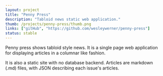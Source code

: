 ```yaml
---
layout: project
title: "Penny Press"
description: "Tabloid news static web application."
thumb: /projects/penny-press/thumb.png
links: ["gitHub", "https://github.com/wesleywerner/penny-press"]
status: stable
---
```


Penny press shows tabloid style news. It is a single page web application for displaying articles in a columnar like fashion.

It is also a static site with no database backend. Articles are markdown (.md) files, with JSON describing each issue's articles.